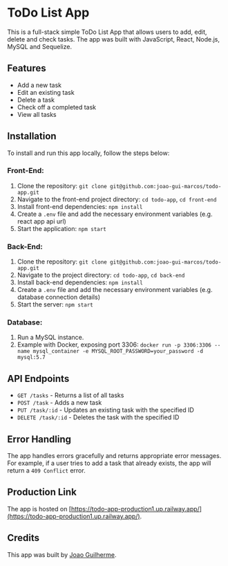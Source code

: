 # ToDo List App

This is a full-stack simple ToDo List App that allows users to add, edit, delete and check tasks. The app was built with JavaScript, React, Node.js, MySQL and Sequelize.

## Features

- Add a new task
- Edit an existing task
- Delete a task
- Check off a completed task
- View all tasks

## Installation

To install and run this app locally, follow the steps below:

### Front-End:
1. Clone the repository: `git clone git@github.com:joao-gui-marcos/todo-app.git`
2. Navigate to the front-end project directory: `cd todo-app`, `cd front-end`
3. Install front-end dependencies: `npm install`
4. Create a `.env` file and add the necessary environment variables (e.g. react app api url)
5. Start the application: `npm start`

### Back-End:
1. Clone the repository: `git clone git@github.com:joao-gui-marcos/todo-app.git`
2. Navigate to the project directory: `cd todo-app`, `cd back-end`
3. Install back-end dependencies: `npm install`
4. Create a `.env` file and add the necessary environment variables (e.g. database connection details)
5. Start the server: `npm start`

### Database:
1. Run a MySQL instance.
2. Example with Docker, exposing port 3306:
    `docker run -p 3306:3306 --name mysql_container -e MYSQL_ROOT_PASSWORD=your_password -d mysql:5.7`

## API Endpoints

- `GET /tasks` - Returns a list of all tasks
- `POST /task` - Adds a new task
- `PUT /task/:id` - Updates an existing task with the specified ID
- `DELETE /task/:id` - Deletes the task with the specified ID

## Error Handling

The app handles errors gracefully and returns appropriate error messages. For example, if a user tries to add a task that already exists, the app will return a `409 Conflict` error.

## Production Link

The app is hosted on [https://todo-app-production1.up.railway.app/](https://todo-app-production1.up.railway.app/).

## Credits

This app was built by [Joao Guilherme](https://github.com/joao-gui-marcos).
